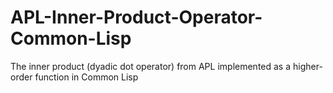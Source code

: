 APL-Inner-Product-Operator-Common-Lisp
======================================

The inner product (dyadic dot operator) from APL implemented as a higher-order function in Common Lisp
